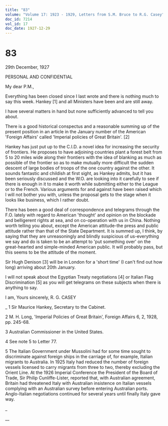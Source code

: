```yaml
---
title: "83"
volume: "Volume 17: 1923 - 1929, Letters from S.M. Bruce to R.G. Casey"
doc_id: 7214
vol_id: 17
doc_date: 1927-12-29
---
```


# 83

29th December, 1927

PERSONAL AND CONFIDENTIAL

My dear P.M.,

Everything has been closed since I last wrote and there is nothing much to say this week. Hankey [1] and all Ministers have been and are still away.

I have several matters in hand but none sufficiently advanced to tell you about.

There is a good historical conspectus and a reasonable summing up of the present position in an article in the January number of the American 'Foreign Affairs' called 'Imperial policies of Great Britain'. [2]

Hankey has just put up to the C.I.D. a novel idea for increasing the security of frontiers. He proposes to have adjoining countries plant a forest belt from 5 to 20 miles wide along their frontiers with the idea of blanking as much as possible of the frontier so as to make mutually more difficult the sudden descent of large bodies of troops of the one country against the other. It sounds fantastic and childish at first sight, as Hankey admits, but it has been seriously discussed and the W.O. are looking into it carefully to see if there is enough in it to make it worth while submitting either to the League or to the French. Various arguments for and against have been raised which I will not bother you with, unless the proposal gets to the stage when it looks like business, which I rather doubt.

There has been a good deal of correspondence and telegrams through the F.O. lately with regard to American 'thought' and opinion on the blockade and belligerent rights at sea, and on co-operation with us in China. Nothing worth telling you about, except the American attitude-the press and public attitude rather than that of the State Department. It is summed up, I think, by saying that they are unreasoningly and blindly suspicious of us-everything we say and do is taken to be an attempt to 'put something over' on the great-hearted and simple-minded American public. It will probably pass, but this seems to be the attitude of the moment.

Sir Hugh Denison [3] will be in London for a 'short time' (I can't find out how long) arriving about 20th January.

I will not speak about the Egyptian Treaty negotiations [4] or Italian Flag Discrimination [5] as you will get telegrams on these subjects when there is anything to say.

I am, Yours sincerely, R. G. CASEY 

_ 1 Sir Maurice Hankey, Secretary to the Cabinet.

2 M. H. Long, 'Imperial Policies of Great Britain', Foreign Affairs 6, 2, 1928, pp. 245-68.

3 Australian Commissioner in the United States.

4 See note 5 to Letter 77.

5 The Italian Government under Mussolini had for some time sought to discriminate against foreign ships in the carriage of, for example, Italian migrants to Australia. In 1925 Italy had reduced the number of foreign vessels licensed to carry migrants from three to two, thereby excluding the Orient Line. At the 1926 Imperial Conference the President of the Board of Trade, Sir Philip Cunliffe-Lister, reported that, with Australian agreement, Britain had threatened Italy with Australian insistence on Italian vessels complying with an Australian survey before entering Australian ports. Anglo-Italian negotiations continued for several years until finally Italy gave way.

_

__
